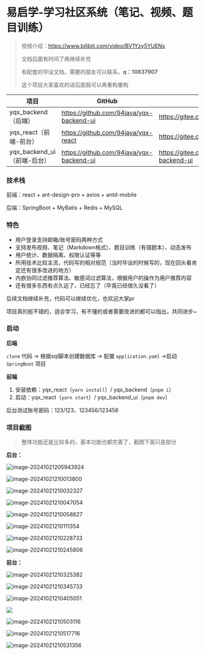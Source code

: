 # 易启学-学习社区系统（笔记、视频、题目训练）

> 视频介绍：https://www.bilibili.com/video/BV1Yzy5YUENs
>
> 文档后面有时间了再继续补充
>
> 有配套的毕设文档，需要的朋友可以联系，**q：10837907**
>
> 这个项目大家喜欢的话后面我可以再重构重构

| 项目                        | GitHub                                   | Gitee                                    |
| --------------------------- | ---------------------------------------- | ---------------------------------------- |
| yqx_backend（后端）         | https://github.com/94java/yqx-backend-ui | https://gitee.com/java_94/yqx_backend    |
| yqx_react（前端-前台）      | https://github.com/94java/yqx-react      | https://gitee.com/java_94/yqx-react      |
| yqx_backend_ui（前端-后台） | https://github.com/94java/yqx-backend-ui | https://gitee.com/java_94/yqx-backend-ui |

### 技术栈

前端：react + ant-design-pro + axios + antd-mobile

后端：SpringBoot + MyBatis + Redis + MySQL

### 特色

- 用户登录支持邮箱/账号密码两种方式
- 支持发布视频、笔记（Markdown格式）、题目训练（有错题本）、动态发布
- 用户统计、数据隔离、权限认证等等
- 所用技术比较主流，代码写的相对规范（当时毕设的时候写的，现在回头看肯定还有很多改进的地方）
- 内嵌协同过滤推荐算法、敏感词过滤算法，根据用户的操作为用户推荐内容
- 还有很多东西有点久远了，已经忘了（毕竟已经很久没看了）

后续文档继续补充，代码可以继续优化，也欢迎大家pr

项目真的挺不错的，适合学习，有不懂的或者需要改进的都可以指出，共同进步~

### 启动

**后端**

`clone` 代码 -> 根据sql脚本创建数据库 -> 配置 `application.yaml` ->启动 `SpringBoot` 项目

**前端**

1. 安装依赖：yqx_react（`yarn install`）/ yqx_backend（`pnpm i`）
2. 启动：yqx_react（`yarn start`）/ yqx_backend_ui（`pnpm dev`）

后台测试账号密码：123/123、123456/123456

### 项目截图

> 整体功能还是比较多的，基本功能也都完善了，截图下面只是部分

**后台：**

![image-20241021205943924](http://imgs.jiusi.cc/202410212059335.png)

![image-20241021210013800](http://imgs.jiusi.cc/202410212100958.png)

![image-20241021210032327](http://imgs.jiusi.cc/202410212100448.png)

![image-20241021210047054](http://imgs.jiusi.cc/202410212100196.png)

![image-20241021210058827](http://imgs.jiusi.cc/202410212100956.png)

![image-20241021210111354](http://imgs.jiusi.cc/202410212101504.png)

![image-20241021210228733](http://imgs.jiusi.cc/202410212102905.png)

![image-20241021210245806](http://imgs.jiusi.cc/202410212102973.png)

**前台：**

![image-20241021210325382](http://imgs.jiusi.cc/202410212103441.png)

![image-20241021210345733](http://imgs.jiusi.cc/202410212103805.png)

![image-20241021210405051](http://imgs.jiusi.cc/202410212104095.png)

![](http://imgs.jiusi.cc/202410212104620.png)



![image-20241021210503116](http://imgs.jiusi.cc/202410212105162.png)

![image-20241021210517716](http://imgs.jiusi.cc/202410212105759.png)

![image-20241021210531356](http://imgs.jiusi.cc/202410212105406.png)
